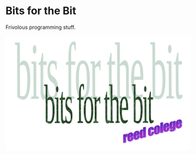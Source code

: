 # Bits for the Bit

Frivolous programming stuff.

![A beautiful and highly symbolic work of art. Credit @merlin04](./banner.png)
